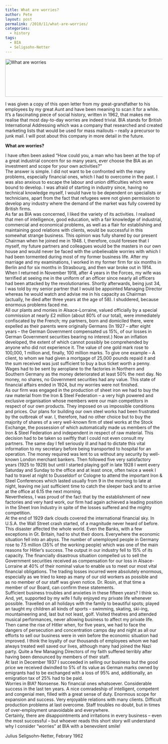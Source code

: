 ```yaml
---
title: What are worries?
author: Pete
layout: post
permalink: /2010/11/what-are-worries/
categories:
  - history
tags:
  - BIA
  - Seligsohn-Netter
---
```

[][1][<img class="alignnone size-full wp-image-24" title="whatareworries" src="http://www.petenelson.co.uk/wp-content/uploads/2010/11/whatareworries1.png" alt="What are worries" width="559" height="121" />][2]  
  
  
I was given a copy of this open letter from my great-grandfather to his employees by my great Aunt and have been meaning to scan it for a while. It’s a fascinating piece of social history, written in 1962, that makes me realise that most day-to-day worries are indeed trivial. BIA stands for British International Addressing which was a company that researched and created marketing lists that would be used for mass mailouts – really a precursor to junk mail. I will post about this company in more detail in the future.

**What are worries?**

I have often been asked “How could you, a man who has been at the top of a great industrial concern for so many years, ever choose the BIA as an investment and scope for your own activities?”  
The answer is simple. I did not want to be confronted with the many problems, especially financial ones, which I had to overcome in the past. I was also anxious to escape the labour and union difficulties which were bound to develop. I was afraid of starting in industry since, having no technical knowledge myself, I would have to be dependent on specialists or technicians, apart from the fact that refugees were not given permission to develop any industry where the demand of the market was fully covered by British firms.  
As far as BIA was concerned, I liked the variety of its activities. I realised that men of intelligence, good education, with a fair knowledge of industrial, commercial and economical problems, as well as a flair for establishing and maintaining good relations with clients, would be successful in this somewhat strange business. This opinion was fully shared by our present Chairman when he joined me in 1948. I, therefore, could foresee that I myself, my future partners and colleagues would be the masters in our own house and would never be faced with the unbelievable worries with which I had been tormented during most of my former business life. After my marriage and my examinations, I worked in my former firm for six months in Berlin and for six months in Strasbourg, and then war broke out in 1914. When I returned in November 1918, after 4 years in the Forces, my wife was terrified at seeing me in the uniform of an officer since nearly all officers had been attacked by the revolutionaries. Shortly afterwards, being just 34, I was told by my senior partner that I would be appointed Managing Director whereas he would watch and advise me in his capacity as Chairman (actually, he died after three years at the age of 58). I shuddered, because enormous problems faced me.  
All our plants and monies in Alsace-Lorraine, valued officially by a special commission at nearly £2 million (about 80% of our total), were immediately confiscated by the French; my partners, born and domiciled there, were expelled as their parents were originally Germans (In 1927 – after eight years – the German Government compensated us 15%, of our losses in German Government securities bearing no interest.) Now an inflation developed, the extent of which cannot possibly be comprehended by anyone who did not experience it. The value of one gold mark rose to 100,000, 1 million and, finally, 100 million marks. To give one example – A client, to whom we had given a mortgage of 25,000 pounds repaid it and the sum received was just sufficient to buy a bus ticket worth a penny. Wages had to be sent by aeroplane to the factories in Northern and Southern Germany as the money deteriorated at least 50% the next day. No money, no shares, no Government securities had any value. This state of financial affairs ended in 1924, but my worries were not finished.  
As our firm was engaged in the production of sheet iron we had to buy the raw material from the Iron & Steel Federation – a very high powered and exclusive organisation whose members were our main competitors in respect of our own products. They imposed on us impossible conditions and prices. Our plans for building our own steel works had been frustrated by the outbreak of war. I, therefore, had no other choice but to buy the majority of shares of a very well-known firm of steel works at the Stock Exchange, the possession of which automatically made us members of the Iron & Steel Federation and independent in respect of raw material. This decision had to be taken so swiftly that I could not even consult my partners. The same day I fell seriously ill and had to dictate this vital information to my secretary before being transported to hospital for an operation. The money required was lent to us without any security by well-known London merchant bankers. Then followed five very satisfactory years (1925 to 1929) but until I started playing golf in late 1928 I went every Saturday and Sunday to the office and at least once, often twice a week I had to travel at night to Dusseldorf or Cologne to attend the important Iron & Steel Conferences which lasted usually from 9 in the morning to late at night, leaving me just sufficient time to catch the sleeper back and to arrive at the office at 6.15 the next morning.  
Nevertheless, I was proud of the fact that by the establishment of new factories and very hard work, our firm had again achieved a leading position in the Sheet Iron Industry in spite of the losses suffered and the mighty competition.  
At the end of 1929 dark clouds covered the international financial sky. In U.S.A. the Wall Street crash started, of a magnitude never heard of before. This disaster affected the whole world. Even the Banks, with a few exceptions in Gt. Britain, had to shut their doors. Everywhere the economic situation fell into an abyss. The number of unemployed people in Germany rose to 7.5 million (35% of the working people) which was one of the main reasons for Hitler’s success. The output in our industry fell to 15% of its capacity. The financially disastrous situation compelled us to sell the Government securities received as compensation for our loss in Alsace-Lorraine at 40% of their nominal value to enable us to meet our most vital financial obligations. The trading losses incurred were absolutely enormous, especially as we tried to keep as many of our old workers as possible and as no member of our staff was given notice. Dr. Rosin, at that time a member of our Board, can confirm these statements.  
Sufficient business troubles and anxieties in these fifteen years? I think so. And, yet, supported by my wife I fully enjoyed my private life whenever possible. Travelled on all holidays with the family to beautiful spots; played an taught my children all kinds of sports – swimming, skating, ski-ing, mountaineering and, last but not least, golf. Visited theatres and attended musical performances, never allowing business to affect my private life.  
Then came the rise of Hitler when, for five years, we had to face the dangers of persecution and concentration camps day and night as all our efforts to sell our business were in vein before the economic situation had improved. I think the loyalty of our thousands of employees whom we had always treated well saved our lives, although many had joined the Nazi party. Quite a few Managing Directors of my faith suffered terribly after having been denounced by members of their staff.  
At last in December 1937 I succeeded in selling our business but the good price we received dwindled to 5% of its value as German marks owned by emigrants had to be exchanged with a loss of 95% and, additionally, an emigration tax of 25% had to be paid.  
Worries in BIA? Nonsense. No financial ones whatsoever. Considerable success in the last ten years. A nice comradeship of intelligent, competent and congenial men, filled with a great sense of duty. Enormous scope for expansion and success. Very enjoyable relations with many clients. Difficult production problems at last overcome. Staff troubles no doubt, but in times of over-employment unavoidable and everywhere.  
Certainly, there are disappointments and irritations in every business – even the most successful – but whoever reads this short story will understand why I consider “worries” at BIA with a benevolent smile!

Julius Seligsohn-Netter, Febrary 1962

 [1]: http://www.petenelson.co.uk/wp-content/uploads/2010/11/whatareworries.png
 [2]: http://www.petenelson.co.uk/wp-content/uploads/2010/11/whatareworries1.png
